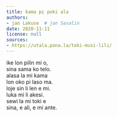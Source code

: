 ```yaml
---
title: kama pi poki ala
authors:
- jan Lakuse  # jan Sasalin
date: 2020-11-11
license: null
sources:
- https://utala.pona.la/toki-musi-lili/
---
```


ike lon pilin mi o,  \
sina sama ko telo.  \
alasa la mi kama  \
lon oko pi laso ma.  \
loje sin li len e mi.  \
luka mi li akesi.  \
sewi la mi toki e  \
sina, e ali, e mi ante.
